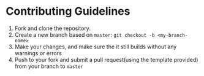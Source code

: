 # Contributing Guidelines 

1. Fork and clone the repository.
1. Create a new branch based on `master`: `git checkout -b <my-branch-name>`
1. Make your changes, and make sure the it still builds without any warnings or errors
1. Push to your fork and submit a pull request(using the template provided) from your branch to `master`
